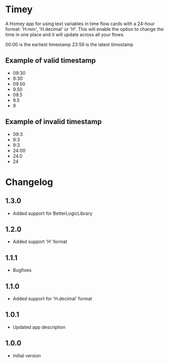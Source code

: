 # Timey

A Homey app for using text variables in time flow cards with a 24-hour format: 'H:mm', 'H.decimal' or 'H'. This will enable the option to change the time in one place and it will update across all your flows.

00:00 is the earliest timestamp
23:59 is the latest timestamp

## Example of valid timestamp
* 09:30
* 9:30
* 09.50
* 9.50
* 09.5
* 9.5
* 9

## Example of invalid timestamp
* 09:3
* 9:3
* 9:3
* 24:00
* 24.0
* 24


# Changelog

## 1.3.0
* Added support for BetterLogicLibrary

## 1.2.0
* Added support 'H' format

## 1.1.1

* Bugfixes

## 1.1.0

* Added support for 'H.decimal' format

## 1.0.1

* Updated app description

## 1.0.0

* Initial version

